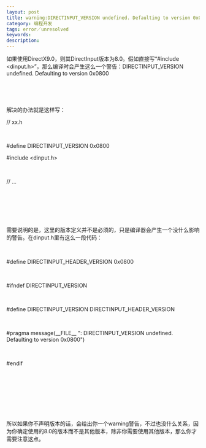```yaml
---
layout: post
title: warning:DIRECTINPUT_VERSION undefined. Defaulting to version 0x0800
category: 编程开发
tags: error／unresolved
keywords: 
description: 
---
```


如果使用DirectX9.0，则其DirectInput版本为8.0。假如直接写“\#include
\<dinput.h\>”，那么编译时会产生这么一个警告：DIRECTINPUT\_VERSION
undefined. Defaulting to version 0x0800

 

 

解决的办法就是这样写：

// xx.h

 

\#define DIRECTINPUT\_VERSION 0x0800

\#include \<dinput.h\>

 

// ...

 

 

 

需要说明的是，这里的版本定义并不是必须的，只是编译器会产生一个没什么影响的警告。在dinput.h里有这么一段代码：

 

\#define DIRECTINPUT\_HEADER\_VERSION 0x0800

 

\#ifndef DIRECTINPUT\_VERSION

 

\#define DIRECTINPUT\_VERSION DIRECTINPUT\_HEADER\_VERSION

 

\#pragma message(\_\_FILE\_\_ ": DIRECTINPUT\_VERSION undefined.
Defaulting to version 0x0800")

 

\#endif

 

 

 

 

所以如果你不声明版本的话，会给出你一个warning警告，不过也没什么关系，因为你确定使用的8.0的版本而不是其他版本，除非你需要使用其他版本，那么你才需要注意这点。








